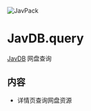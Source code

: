 ![JavPack](https://raw.githubusercontent.com/bolin-dev/JavPack/main/static/logo.png "logo")

# JavDB.query

[JavDB](https://javdb.com/) 网盘查询

## 内容

- 详情页查询网盘资源
